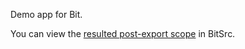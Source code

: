 Demo app for Bit.

You can view the [resulted post-export scope](https://bitsrc.io/bit/movie-app) in BitSrc.
